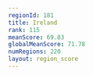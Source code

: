 ```yaml
---
regionId: 181
title: Ireland
rank: 115
meanScore: 69.83
globalMeanScore: 71.78
numRegions: 220
layout: region_score
---
```

